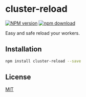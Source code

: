cluster-reload
=======

[![NPM version][npm-image]][npm-url]
[![npm download][download-image]][download-url]

[npm-image]: https://img.shields.io/npm/v/cluster-reload.svg?style=flat-square
[npm-url]: https://npmjs.org/package/cluster-reload
[download-image]: https://img.shields.io/npm/dm/cluster-reload.svg?style=flat-square
[download-url]: https://npmjs.org/package/cluster-reload

Easy and safe reload your workers.

## Installation

```bash
npm install cluster-reload --save
```

## License

[MIT](LICENSE)
